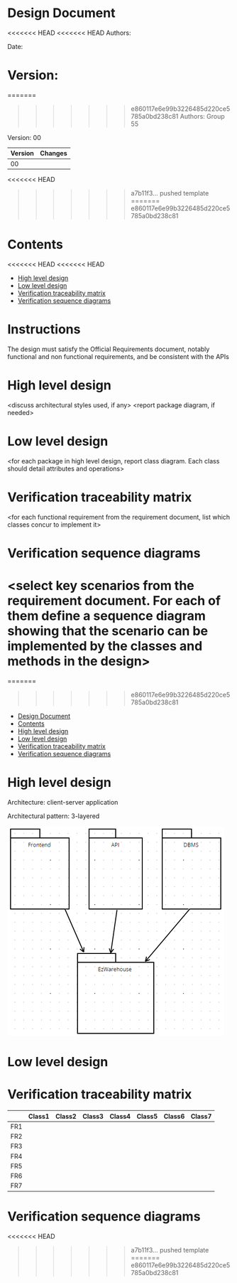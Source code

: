# Design Document 


<<<<<<< HEAD
<<<<<<< HEAD
Authors: 

Date:

Version:
=======
=======
>>>>>>> e860117e6e99b3226485d220ce5785a0bd238c81
Authors: Group 55

Version: 00

| Version | Changes | 
| ----------------- |:-----------|
| 00 |   |
<<<<<<< HEAD
>>>>>>> a7b11f3... pushed template
=======
>>>>>>> e860117e6e99b3226485d220ce5785a0bd238c81


# Contents

<<<<<<< HEAD
<<<<<<< HEAD
- [High level design](#package-diagram)
- [Low level design](#class-diagram)
- [Verification traceability matrix](#verification-traceability-matrix)
- [Verification sequence diagrams](#verification-sequence-diagrams)

# Instructions

The design must satisfy the Official Requirements document, notably functional and non functional requirements, and be consistent with the APIs

# High level design 

<discuss architectural styles used, if any>
<report package diagram, if needed>






# Low level design

<for each package in high level design, report class diagram. Each class should detail attributes and operations>









# Verification traceability matrix

\<for each functional requirement from the requirement document, list which classes concur to implement it>











# Verification sequence diagrams 
\<select key scenarios from the requirement document. For each of them define a sequence diagram showing that the scenario can be implemented by the classes and methods in the design>
=======
=======
>>>>>>> e860117e6e99b3226485d220ce5785a0bd238c81
- [Design Document](#design-document)
- [Contents](#contents)
- [High level design](#high-level-design)
- [Low level design](#low-level-design)
- [Verification traceability matrix](#verification-traceability-matrix)
- [Verification sequence diagrams](#verification-sequence-diagrams)

# High level design 

Architecture: client-server application

Architectural pattern: 3-layered 

![](./images/3layered.png)

# Low level design


# Verification traceability matrix

|  | Class1 | Class2 | Class3 | Class4 | Class5 | Class6 | Class7 | 
| ----------------- |-----------|-----------|-----------|-----------|-----------|-----------|-----------|
| FR1 |   |   |   |   |   |   |   |
| FR2 |   |   |   |   |   |   |   |
| FR3 |   |   |   |   |   |   |   |
| FR4 |   |   |   |   |   |   |   |
| FR5 |   |   |   |   |   |   |   |
| FR6 |   |   |   |   |   |   |   |
| FR7 |   |   |   |   |   |   |   |

# Verification sequence diagrams 
<<<<<<< HEAD
>>>>>>> a7b11f3... pushed template
=======
>>>>>>> e860117e6e99b3226485d220ce5785a0bd238c81

